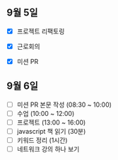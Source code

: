 ## 9월 5일

- [x] 프로젝트 리팩토링
- [x] 근로회의
- [x] 미션 PR


## 9월 6일

- [ ] 미션 PR 본문 작성 (08:30 ~ 10:00)
- [ ] 수업 (10:00 ~ 12:00)
- [ ] 프로젝트 (13:00 ~ 16:00)
- [ ] javascript 책 읽기 (30분)
- [ ] 키워드 정리 (1시간)
- [ ] 네트워크 강의 하나 보기
